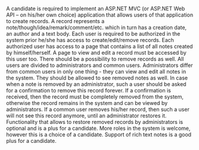 A candidate is required to implement an ASP.NET MVC (or ASP.NET Web API – on his/her own choice)
application that allows users of that application to create records. A record represents a
note/though/idea/remark/comment/etc. which in turn has a creation date, an author and a text body.
Each user is required to be authorized in the system prior he/she has access to create/edit/remove
records.
Each authorized user has access to a page that contains a list of all notes created by himself/herself. A
page to view and edit a record must be accessed by this user too. There should be a possibility to
remove records as well.
All users are divided to administrators and common users. Administrators differ from common users in
only one thing - they can view and edit all notes in the system. They should be allowed to see removed
notes as well. In case when a note is removed by an administrator, such a user should be asked for a
confirmation to remove this record forever. If a confirmation is received, then the record must be
completely removed from the system, otherwise the record remains in the system and can be viewed by
administrators. If a common user removes his/her record, then such a user will not see this record
anymore, until an administrator restores it.
Functionality that allows to restore removed records by administrators is optional and is a plus for a
candidate.
More roles in the system is welcome, however this is a choice of a candidate.
Support of rich text notes is a good plus for a candidate.
